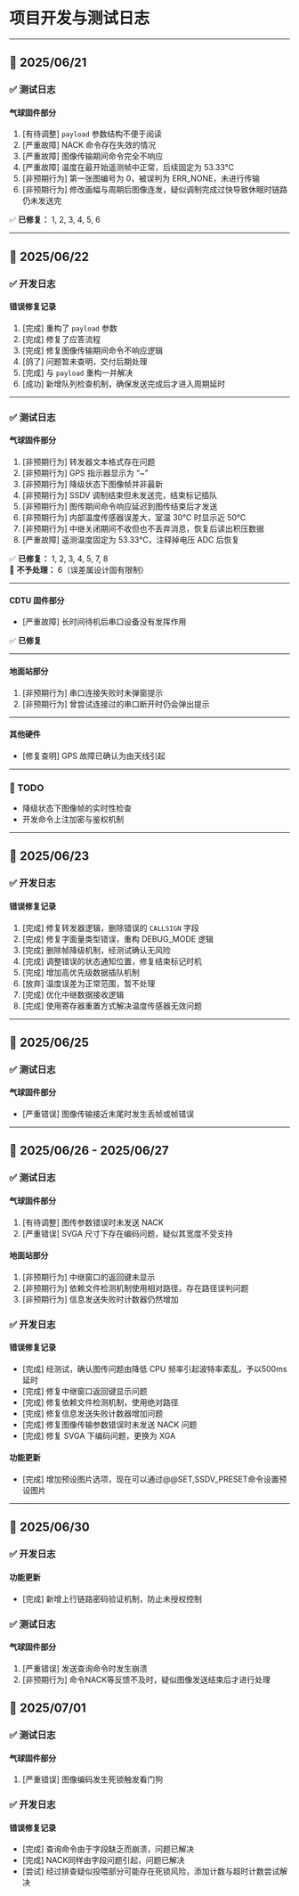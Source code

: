 # 项目开发与测试日志

---

## 📅 2025/06/21

### ✅ 测试日志

#### 气球固件部分

1. [有待调整]  `payload` 参数结构不便于阅读  
2. [严重故障]  NACK 命令存在失效的情况  
3. [严重故障]  图像传输期间命令完全不响应  
4. [严重故障]  温度在最开始遥测帧中正常，后续固定为 53.33℃  
5. [非预期行为] 第一张图编号为 0，被误判为 ERR_NONE，未进行传输  
6. [非预期行为] 修改画幅与周期后图像连发，疑似调制完成过快导致休眠时链路仍未发送完  

✅ **已修复：** 1, 2, 3, 4, 5, 6

---

## 📅 2025/06/22

### ✅ 开发日志

#### 错误修复记录


1. [完成] 重构了 `payload` 参数         
2. [完成] 修复了应答流程  
3. [完成] 修复图像传输期间命令不响应逻辑  
4. [鸽了] 问题暂未查明，交付后期处理  
5. [完成] 与 `payload` 重构一并解决  
6. [成功] 新增队列检查机制，确保发送完成后才进入周期延时  

---

### ✅ 测试日志

#### 气球固件部分

1. [非预期行为] 转发器文本格式存在问题  
2. [非预期行为] GPS 指示器显示为 “~”  
3. [非预期行为] 降级状态下图像帧并非最新  
4. [非预期行为] SSDV 调制结束但未发送完，结束标记插队  
5. [非预期行为] 图传期间命令响应延迟到图传结束后才发送  
6. [非预期行为] 内部温度传感器误差大，室温 30℃ 时显示近 50℃  
7. [非预期行为] 中继关闭期间不收但也不丢弃消息，恢复后读出积压数据  
8. [严重故障]   遥测温度固定为 53.33℃，注释掉电压 ADC 后恢复  

✅ **已修复：** 1, 2, 3, 4, 5, 7, 8  
🚫 **不予处理：** 6（误差属设计固有限制）

---

#### CDTU 固件部分

- [严重故障] 长时间待机后串口设备没有发挥作用

✅ **已修复** 

---

#### 地面站部分

1. [非预期行为] 串口连接失败时未弹窗提示  
2. [非预期行为] 曾尝试连接过的串口断开时仍会弹出提示  

---

#### 其他硬件

- [修复查明] GPS 故障已确认为由天线引起

---

### 📌 TODO

- 降级状态下图像帧的实时性检查  
- 开发命令上注加密与鉴权机制

---

## 📅 2025/06/23

### ✅ 开发日志

#### 错误修复记录

1. [完成] 修复转发器逻辑，删除错误的 `CALLSIGN` 字段  
2. [完成] 修复字面量类型错误，重构 DEBUG_MODE 逻辑  
3. [完成] 删除帧降级机制，经测试确认无风险  
4. [完成] 调整错误的状态通知位置，修复结束标记时机  
5. [完成] 增加高优先级数据插队机制  
6. [放弃] 温度误差为正常范围，暂不处理  
7. [完成] 优化中继数据接收逻辑  
8. [完成] 使用寄存器重置方式解决温度传感器无效问题  

---

## 📅 2025/06/25

### ✅ 测试日志

#### 气球固件部分

- [严重错误] 图像传输接近末尾时发生丢帧或帧错误

---

## 📅 2025/06/26 - 2025/06/27

### ✅ 测试日志

#### 气球固件部分

1. [有待调整] 图传参数错误时未发送 NACK
2. [严重错误] SVGA 尺寸下存在编码问题，疑似其宽度不受支持

#### 地面站部分

1. [非预期行为] 中继窗口的返回键未显示
2. [非预期行为] 依赖文件检测机制使用相对路径，存在路径误判问题
3. [非预期行为] 信息发送失败时计数器仍然增加

### ✅ 开发日志

#### 错误修复记录

- [完成] 经测试，确认图传问题由降低 CPU 频率引起波特率紊乱，予以500ms延时
- [完成] 修复中继窗口返回键显示问题
- [完成] 修复依赖文件检测机制，使用绝对路径
- [完成] 修复信息发送失败计数器增加问题
- [完成] 修复图像传输参数错误时未发送 NACK 问题
- [完成] 修复 SVGA 下编码问题，更换为 XGA

#### 功能更新

- [完成] 增加预设图片选项，现在可以通过@@SET,SSDV_PRESET命令设置预设图片

---

## 📅 2025/06/30

### ✅ 开发日志

#### 功能更新

- [完成] 新增上行链路密码验证机制，防止未授权控制

### ✅ 测试日志

#### 气球固件部分

1. [严重错误] 发送查询命令时发生崩溃
2. [非预期行为] 命令NACK等反馈不及时，疑似图像发送结束后才进行处理

## 📅 2025/07/01

### ✅ 测试日志

#### 气球固件部分

1. [严重错误] 图像编码发生死锁触发看门狗

### ✅ 开发日志

#### 错误修复记录

- [完成] 查询命令由于字段缺乏而崩溃，问题已解决
- [完成] NACK同样由字段问题引起，问题已解决
- [尝试] 经过排查疑似投喂部分可能存在死锁风险，添加计数与超时计数尝试解决